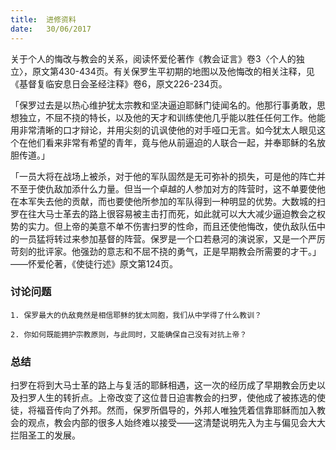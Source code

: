 ```yaml
---
title:  进修资料
date:   30/06/2017
---
```


关于个人的悔改与教会的关系，阅读怀爱伦著作《教会证言》卷3〈个人的独立〉，原文第430-434页。有关保罗生平初期的地图以及他悔改的相关注释，见《基督复临安息日会圣经注释》卷6，原文226-234页。

「保罗过去是以热心维护犹太宗教和坚决逼迫耶稣门徒闻名的。他那行事勇敢，思想独立，不屈不挠的特长，以及他的天才和训练使他几乎能以胜任任何工作。他能用非常清晰的口才辩论，并用尖刻的讥讽使他的对手哑口无言。如今犹太人眼见这个在他们看来非常有希望的青年，竟与他从前逼迫的人联合一起，并奉耶稣的名放胆传道。」

「一员大将在战场上被杀，对于他的军队固然是无可弥补的损失，可是他的阵亡并不至于使仇敌加添什么力量。但当一个卓越的人参加对方的阵营时，这不单要使他在本军失去他的贡献，而也要使他所参加的军队得到一种明显的优势。大数城的扫罗在往大马士革去的路上很容易被主击打而死，如此就可以大大减少逼迫教会之权势的实力。但上帝的美意不单不伤害扫罗的性命，而且还使他悔改，使仇敌队伍中的一员猛将转过来参加基督的阵营。保罗是一个口若悬河的演说家，又是一个严厉苛刻的批评家。他强劲的意志和不屈不挠的勇气，正是早期教会所需要的才干。」——怀爱伦著，《使徒行述》原文第124页。

### 讨论问题

`1. 保罗最大的仇敌竟然是相信耶稣的犹太同胞，我们从中学得了什么教训？`

`2. 你如何既能拥护宗教原则，与此同时，又能确保自己没有对抗上帝？`

### 总结

扫罗在将到大马士革的路上与复活的耶稣相遇，这一次的经历成了早期教会历史以及扫罗人生的转折点。上帝改变了这位昔日迫害教会的扫罗，使他成了被拣选的使徒，将福音传向了外邦。然而，保罗所倡导的，外邦人唯独凭着信靠耶稣而加入教会的观点，教会内部的很多人始终难以接受——这清楚说明先入为主与偏见会大大拦阻圣工的发展。

